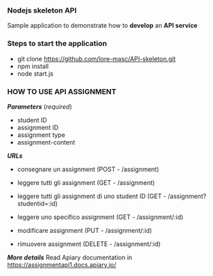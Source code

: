 ### Nodejs skeleton API
Sample application to demonstrate how to **develop** an **API service**

### Steps to start the application
- git clone https://github.com/lore-masc/API-skeleton.git
- npm install
- node start.js

### HOW TO USE API ASSIGNMENT
***Parameters*** (*required*)
- student ID
- assignment ID
- assignment type
- assignment-content

***URLs***
- consegnare un assignment 							(POST - /assignment)
- leggere tutti gli assignment 						(GET  - /assignment)
- leggere tutti gli assignment di uno student ID  	(GET  - /assignment?studentid=:id)

- leggere uno specifico assignment 					(GET  - /assignment/:id)
- modificare assignment 							(PUT  - /assignment/:id)
- rimuovere assignment 								(DELETE - /assignment/:id)

***More details***
Read Apiary documentation in https://assignmentapi1.docs.apiary.io/